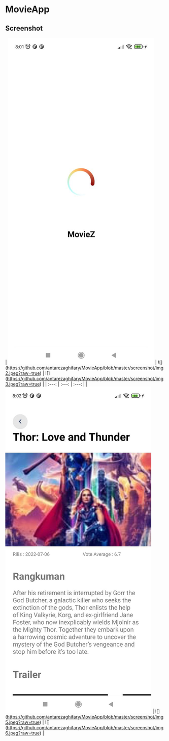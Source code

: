 # MovieApp

## Screenshot

| ![](https://github.com/antarezaghifary/MovieApp/blob/master/screenshot/img1.jpeg?raw=true) | ![]
(https://github.com/antarezaghifary/MovieApp/blob/master/screenshot/img2.jpeg?raw=true) | ![]
(https://github.com/antarezaghifary/MovieApp/blob/master/screenshot/img3.jpeg?raw=true) |
| :---: | :---: | :---: |
| ![](https://github.com/antarezaghifary/MovieApp/blob/master/screenshot/img4.jpeg?raw=true) | ![]
(https://github.com/antarezaghifary/MovieApp/blob/master/screenshot/img5.jpeg?raw=true) | ![]
(https://github.com/antarezaghifary/MovieApp/blob/master/screenshot/img6.jpeg?raw=true) |
